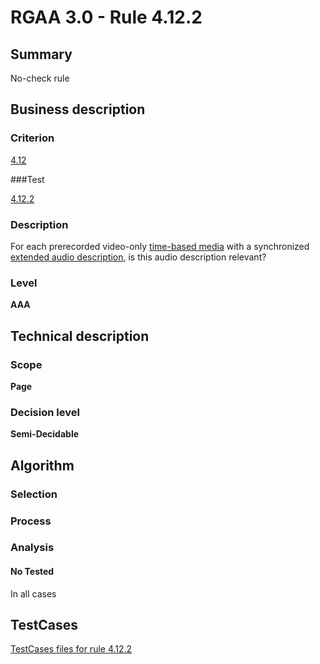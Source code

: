 # RGAA 3.0 -  Rule 4.12.2

## Summary

No-check rule

## Business description

### Criterion

[4.12](http://disic.github.io/rgaa_referentiel_en/RGAA3.0_Criteria_English_version_v1.html#crit-4-12)

###Test

[4.12.2](http://disic.github.io/rgaa_referentiel_en/RGAA3.0_Criteria_English_version_v1.html#test-4-12-2)

### Description
For each prerecorded
    video-only <a href="http://disic.github.io/rgaa_referentiel_en/RGAA3.0_Glossary_English_version_v1.html#mMediaTemp">time-based
  media</a> with a synchronized <a href="http://disic.github.io/rgaa_referentiel_en/RGAA3.0_Glossary_English_version_v1.html#mAudioDescE">extended
  audio description</a>, is this audio description
    relevant? 


### Level

**AAA**

## Technical description

### Scope

**Page**

### Decision level

**Semi-Decidable**

## Algorithm

### Selection

### Process

### Analysis

#### No Tested 

In all cases



##  TestCases 

[TestCases files for rule 4.12.2](https://github.com/Asqatasun/Asqatasun/tree/master/rules/rules-rgaa3.0/src/test/resources/testcases/rgaa30/Rgaa30Rule041202/) 


